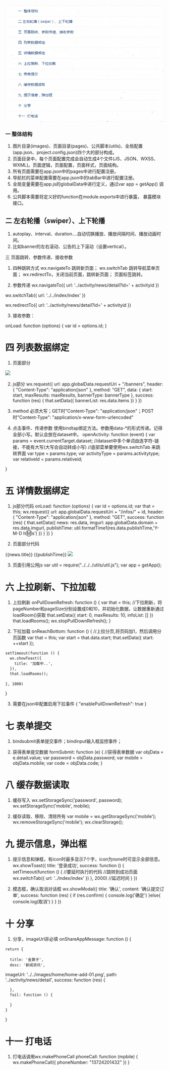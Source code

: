 ![这里写图片描述](https://raw.githubusercontent.com/xiangyc/Document-library/master/image/%E5%B0%8F%E7%A8%8B%E5%BA%8F%E4%B8%80%E7%9A%84%E7%9B%AE%E5%BD%95.png)

### 一  整体结构
  1. 图片目录(images)、页面目录(pages)、公共脚本(utils)、全局配置(app.json、project.config.json)四个大的部分构成。
  2. 页面目录中，每个页面配置完成会自动生成4个文件(JS、JSON、WXSS、WXML)。页面逻辑，页面配置，页面样式，页面结构。
  3. 所有页面需要在app.json中的pages中进行配置注册。
  4. 导航栏的菜单配置需要在app.json中的tabBar中进行配置注册。
  5. 全局变量需要在app.js的globalData中进行定义，通过var app =  getApp() 调用。
  6. 公共脚本需要将定义好的function在module.exports中进行暴露， 暴露模块接口。

## 二 左右轮播（swiper）、上下轮播
  1. autoplay、interval、duration....自动切换播放、播放间隔时间、播放动画时间。
  2. 比如banner的左右滚动、公告的上下滚动（设置vertical）。

三  页面跳转、参数传递、接收参数
  1. 四种跳转方式
wx.navigateTo   跳转新页面；
wx.switchTab 跳转导航菜单页面；
wx.redirectTo，关闭当前页面，跳转新页面；
<navigator> 页面标签跳转。

  2. 参数传递
wx.navigateTo({
      		url: '../activity/news/detail?id=' + activityid
        })

wx.switchTab({
url: '../../index/index'
       })

wx.redirectTo({
url: '../activity/news/detail?id=' + activityid
       })

<navigator url='../test/test'></navigator>

  3. 接收参数：

onLoad: function (options) {
   	 var id = options.id;
}


四  列表数据绑定
=====
  1.  页面部分
<block wx:for="{{bannerList}}" wx:key="{{banner}}">
       <swiper-item class="banner" >
          <image src="{{item.imgurl}}" data-activityType='{{item.activityType}}' data-relativeId='{{item.relativeId}}'   data-type='{{item.type}}' bindtap="openActivity"/>
       </swiper-item>
       </block>

  2.  js部分
wx.request({
       url: app.globalData.requestUri + "/banners",
       header: {
         "Content-Type": "application/json"
       },
       method: "GET",
       data: {
          start: start,
          maxResults: maxResults,
          bannerType: bannerType
       },
       success: function (res) {
         that.setData({
             bannerList: res.data.items
          })
        }
      })

  3.  method 必须大写；GET时"Content-Type": "application/json"；POST时"Content-Type": "application/x-www-form-urlencoded"

  4.  点击事件、传递参数
使用bindtap绑定方法。参数用data-*的形式传递。记得全部小写。默认会放在dataset中。
openActivity: function (event) {
    var params = event.currentTarget.dataset;
    //dataset中多个单词由连字符-链接，不能有大写(大写会自动转成小写)
    //底部菜单要使用wx.switchTab 来跳转界面
    var type = params.type;
    var activityType = params.activitytype;
    var relativeId = params.relativeid;

}


五  详情数据绑定
====
  1. js部分代码
onLoad: function (options) {
    var id = options.id;
    var that = this;
    wx.request({
      url: app.globalData.requestUri + "/infos/" + id,
      header: {
        "Content-Type": "application/json"
      },
      method: "GET",
      success: function (res) {
        that.setData({
          news: res.data,
          imgurl: app.globalData.domain + res.data.imgurl,
          publishTime: util.formatTime1(res.data.publishTime,'Y-M-D h:m:s')
        })
      }
    })
  }

  2.  页面部分代码
<view class='text1'>
  <text>{{news.title}}</text>
</view>

<view class='date1'>
  <text>{{publishTime}}</text>
</view>

<view class='img'>
  <image src="{{imgurl}}" class="image" />
</view>


  3.  页面引用公用js
var util = require("../../../utils/util.js");
var app = getApp();


六  上拉刷新、下拉加载
====
  1.  上拉刷新
onPullDownRefresh: function () {
    var that = this;
    //下拉刷新，将pageNumber和pageSize分别设置成0和10，并初始化数据，让数据重新通过loadRoom()获取
    that.setData({
      start: 0,
      maxResults: 10,
      infoList: []
    })
    that.loadRooms();
    wx.stopPullDownRefresh();
  }

  2.  下拉加载
onReachBottom: function () {
    //上拉分页,将页码加1，然后调用分页函数
    var that = this;
    var start = that.data.start;
    that.setData({
      start: ++start
    });

    setTimeout(function () {
      wx.showToast({
        title: '加载中..',
      }),
      that.loadRooms();

    }, 1000)
  }

  3.  需要在json中配置启用下拉事件
{
  "enablePullDownRefresh": true
}


七  表单提交
====
  1. bindsubmit表单提交事件；bindinput输入框监控事件；

  2. 获得表单提交数据
formSubmit: function (e) {
    //获得表单数据
    var objData = e.detail.value;
    var password = objData.password;
    var mobile = objData.mobile;
    var code = objData.code;
}


八  缓存数据读取
====
  1.  缓存写入
wx.setStorageSync('password', password);
      wx.setStorageSync('mobile', mobile);

  2.  缓存读取、移除、清除所有
var mobile = wx.getStorageSync('mobile'); 
wx.removeStorageSync('mobile');
wx.clearStorage();


九  提示信息，弹出框
==
  1.  提示信息和弹框，有icon时最多显示7个字，icon为none时可显示全部信息。
wx.showToast({
              title: '登录成功',
              success: function () {
                setTimeout(function () {
                  //要延时执行的代码
                  //跳转到成功页面
                  wx.switchTab({
                    url: '../index/index'
                  })
                }, 2000) //延迟时间
              }
            })

  2.  模态框，确认取消对话框
wx.showModal({
            title: '确认',
            content: '确认提交订单',
            success: function (res) {
                if (res.confirm) {
                    console.log('确定')
                }else{
                   console.log(取消')
                }
            }
        })

十  分享
==
  1. 分享，imageUrl非必填
onShareAppMessage: function () {

    return {

      title: '金算子',
      desc: '新闻资讯',
imageUrl: '../../images/home/home-add-01.png',
      path: '../activity/news/detail',
      success: function (res) {

      },
      fail: function () {

      }
    }
  }


十一  打电话
==
  1. 打电话调用wx.makePhoneCall
phoneCall: function (mpbile) {
    wx.makePhoneCall({
      phoneNumber: "13724201432"
    })
  }
